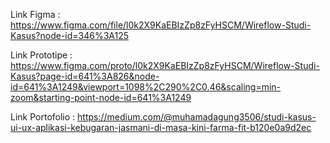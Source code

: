 Link Figma :
https://www.figma.com/file/l0k2X9KaEBIzZp8zFyHSCM/Wireflow-Studi-Kasus?node-id=346%3A125

Link Prototipe :
https://www.figma.com/proto/l0k2X9KaEBIzZp8zFyHSCM/Wireflow-Studi-Kasus?page-id=641%3A826&node-id=641%3A1249&viewport=1098%2C290%2C0.46&scaling=min-zoom&starting-point-node-id=641%3A1249

Link Portofolio :
https://medium.com/@muhamadagung3506/studi-kasus-ui-ux-aplikasi-kebugaran-jasmani-di-masa-kini-farma-fit-b120e0a9d2ec